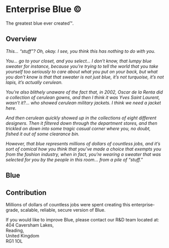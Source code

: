 # Enterprise Blue ©
The greatest blue ever created™.

## Overview
_This… “stuff”? Oh, okay. I see, you think this has nothing to do with you._  
  
_You… go to your closet, and you select… I don’t know, that lumpy blue sweater for instance, because you’re trying to tell the world that you take yourself too seriously to care about what you put on your back, but what you don’t know is that that sweater is not just blue, it’s not turquoise, it’s not lapis, it’s actually cerulean._  
  
_You’re also blithely unaware of the fact that, in 2002, Oscar de la Renta did a collection of cerulean gowns, and then I think it was Yves Saint Laurent, wasn’t it?… who showed cerulean military jackets. I think we need a jacket here._ 
  
_And then cerulean quickly showed up in the collections of eight different designers. Then it filtered down through the department stores, and then trickled on down into some tragic casual corner where you, no doubt, fished it out of some clearance bin._  
  
_However, that blue represents millions of dollars of countless jobs, and it’s sort of comical how you think that you’ve made a choice that exempts you from the fashion industry, when in fact, you’re wearing a sweater that was selected for you by the people in this room… from a pile of “stuff.”_  
  
## Blue


## Contribution
Millions of dollars of countless jobs were spent creating this enterprise-grade, scalable, reliable, secure version of Blue.  
  
If you would like to improve Blue, please contact our R&D team located at:  
404 Caversham Lakes,  
Reading,  
United Kingdom  
RG1 1OL
